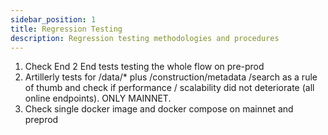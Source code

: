 ```yaml
---
sidebar_position: 1
title: Regression Testing
description: Regression testing methodologies and procedures
---
```


1. Check End 2 End tests testing the whole flow on pre-prod
1. Artillerly tests for /data/\* plus /construction/metadata /search as a rule of thumb and check if performance / scalability did not deteriorate (all online endpoints). ONLY MAINNET.
1. Check single docker image and docker compose on mainnet and preprod
